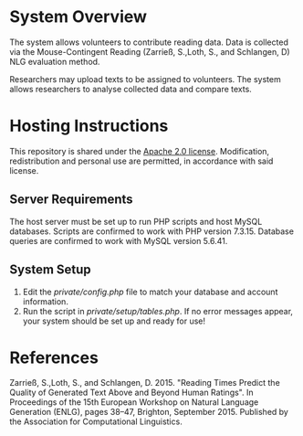 # System Overview

The system allows volunteers to contribute reading data. Data is collected via the Mouse-Contingent Reading (Zarrieß, S.,Loth, S., and Schlangen, D) NLG evaluation method.

Researchers may upload texts to be assigned to volunteers. The system allows researchers to analyse collected data and compare texts.

# Hosting Instructions

This repository is shared under the [Apache 2.0 license](https://www.apache.org/licenses/LICENSE-2.0.html). Modification, redistribution and personal use are permitted, in accordance with said license.

## Server Requirements

The host server must be set up to run PHP scripts and host MySQL databases. Scripts are confirmed to work with PHP version 7.3.15. Database queries are confirmed to work with MySQL version 5.6.41.

## System Setup

1. Edit the *private/config.php* file to match your database and account information.
2. Run the script in *private/setup/tables.php*. If no error messages appear, your system should be set up and ready for use!

# References

Zarrieß, S.,Loth, S., and Schlangen, D. 2015. "Reading Times Predict the Quality of Generated Text Above and Beyond Human Ratings". In Proceedings of the 15th European Workshop on Natural Language Generation (ENLG), pages 38–47, Brighton, September 2015. Published by the Association for Computational Linguistics.
